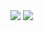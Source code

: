 <img src="https://github-readme-stats.vercel.app/api/top-langs?username=zluvsand"/>

<img src="https://github-readme-stats.vercel.app/api?username=zluvsand&show_icons=true"/>
